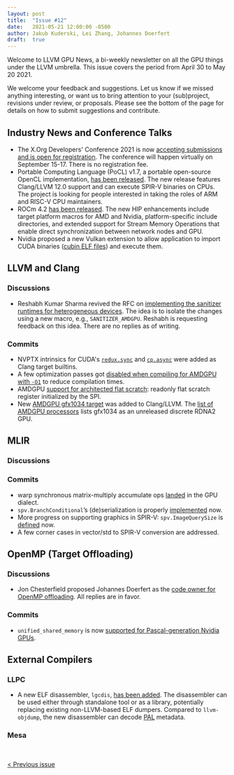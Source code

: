 ```yaml
---
layout: post
title:  "Issue #12"
date:   2021-05-21 12:00:00 -0500
author: Jakub Kuderski, Lei Zhang, Johannes Doerfert
draft:  true
---
```


Welcome to LLVM GPU News, a bi-weekly newsletter on all the GPU things under the LLVM umbrella.
This issue covers the period from April 30 to May 20 2021.

We welcome your feedback and suggestions. Let us know if we missed anything interesting, or want us to bring attention to your (sub)project, revisions under review, or proposals. Please see the bottom of the page for details on how to submit suggestions and contribute.


## Industry News and Conference Talks

*  The X.Org Developers' Conference 2021 is now [accepting submissions and is open for registration](https://lists.freedesktop.org/archives/wayland-devel/2021-May/041828.html). The conference will happen virtually on September 15-17. There is no registration fee.
*  Portable Computing Language (PoCL) v1.7, a portable open-source OpenCL implementation, [has been released](https://lists.llvm.org/pipermail/llvm-dev/2021-May/150654.html). The new release features Clang/LLVM 12.0 support and can execute SPIR-V binaries on CPUs. The project is looking for people interested in taking the roles of ARM and RISC-V CPU maintainers.
*  ROCm 4.2 [has been released](https://github.com/RadeonOpenCompute/ROCm/blob/f7b3a38d4988d41247ded9d4fdb3a405e90cc089/AMD_ROCm_Release_Notes_v4.2.pdf). The new HIP enhancements include target platform macros for AMD and Nvidia, platform-specific include directories, and extended support for Stream Memory Operations that enable direct synchronization between network nodes and GPU.
*  Nvidia proposed a new Vulkan extension to allow application to import CUDA binaries ([cubin ELF files](https://docs.nvidia.com/cuda/cuda-binary-utilities/index.html#cuda-binary)) and execute them.


##  LLVM and Clang

### Discussions

*  Reshabh Kumar Sharma revived the RFC on [implementing the sanitizer runtimes for heterogeneous devices](https://lists.llvm.org/pipermail/llvm-dev/2021-May/150490.html). The idea is to isolate the changes using a new macro, e.g., `SANITIZER_AMDGPU`. Reshabh is requesting feedback on this idea. There are no replies as of writing.

### Commits

*  NVPTX intrinsics for CUDA's [`redux.sync`](https://reviews.llvm.org/D100124) and [`cp.async`](https://reviews.llvm.org/D100394) were added as Clang target builtins.
*  A few optimization passes got [disabled when compiling for AMDGPU with `-O1`](https://reviews.llvm.org/D101414) to reduce compilation times.
*  AMDGPU [support for architected flat scratch](https://llvm.org/docs/AMDGPUUsage.html#processors): readonly flat scratch register initialized by the SPI.
*  New [AMDGPU gfx1034 target](https://reviews.llvm.org/D102306) was added to Clang/LLVM. The [list of AMDGPU processors](https://llvm.org/docs/AMDGPUUsage.html#processors) lists gfx1034 as an unreleased discrete RDNA2 GPU.


## MLIR

### Discussions

### Commits

*  warp synchronous matrix-multiply accumulate ops [landed](https://reviews.llvm.org/D95330) in the GPU dialect.
*  `spv.BranchConditional`’s (de)serialization is properly [implemented](https://reviews.llvm.org/D101602) now.
*  More progress on supporting graphics in SPIR-V: `spv.ImageQuerySize` is [defined](https://reviews.llvm.org/D102029) now.
*  A few corner cases in vector/std to SPIR-V conversion are addressed.


## OpenMP (Target Offloading)

### Discussions

*  Jon Chesterfield proposed Johannes Doerfert as the [code owner for OpenMP offloading](https://lists.llvm.org/pipermail/llvm-dev/2021-May/150602.html). All replies are in favor.

### Commits

*  `unified_shared_memory` is now [supported for Pascal-generation Nvidia GPUs](https://reviews.llvm.org/D101595).


## External Compilers

### LLPC

*  A new ELF disassembler, `lgcdis`, [has been added](https://github.com/GPUOpen-Drivers/llpc/pull/1241). The disassembler can be used either through standalone tool or as a library, potentially replacing existing non-LLVM-based ELF dumpers. Compared to `llvm-objdump`, the new disassembler can decode [PAL](https://github.com/GPUOpen-Drivers/pal) metadata.

### Mesa


<br/>
<p style="text-align:left;">
    <a href="{% post_url 2021-04-30-issue-11 %}"> < Previous issue</a>
    <span style="float:right;">
        <!--<a href="{% post_url 2021-05-21-issue-12 %}"> Next issue > </a>-->
    </span>
</p>
